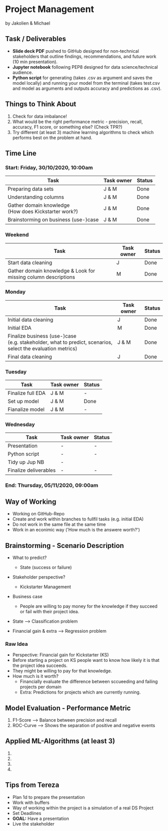 # Project Management
by Jakolien & Michael

## Task / Deliverables
* **Slide deck PDF** pushed to GitHub designed for non-technical stakeholders that outline findings, recommendations, and future work (10 min presentation). 
* **Jupyter notebook** following PEP8 designed for data science/technical audience.
* **Python script** for generating (takes .csv as argument and saves the model locally)  and running your model from the terminal (takes test.csv and model as arguments and outputs accuracy and predictions as .csv). 

## Things to Think About
1. Check for data imbalance!
2. What would be the right performance metric - precision, recall, accuracy, F1 score, or something else? (Check TPR?)
3. Try different (at least 3) machine learning algorithms to check which performs best on the problem at hand.

## Time Line

### **Start: Friday, 30/10/2020, 10:00am**
Task | Task owner | Status
---- | ---------- | ------
Preparing data sets | J & M | Done
Understanding columns | J & M | Done
Gather domain knowledge <br/>(How does Kickstarter work?) | J & M | Done
Brainstorming on business (use-)case | J & M | Done

### Weekend
Task | Task owner | Status
---- | ---------- | ------
Start data cleaning | J | Done
Gather domain knowledge & Look for missing column descriptions | M | Done

### Monday
Task | Task owner | Status
---- | ---------- | ------
Initial data cleaning | J | Done
Initial EDA | M | Done
Finalize business (use-)case<br/>(e.g. stakeholder, what to predict, scenarios, select the evaluation metrics) | J & M | Done
Final data cleaning | J | Done

### Tuesday
Task | Task owner | Status
---- | ---------- | ------
Finalize full EDA | J & M | -
Set up model | J & M | Done
Fianalize model | J & M | -

### Wednesday
Task | Task owner | Status
---- | ---------- | ------
Presentation | - | - 
Python script | - | -
Tidy up Jup NB | - |
Finalize deliverables | - | -
### **End: Thursday, 05/11/2020, 09:00am**

## Way of Working

* Working on GitHub-Repo
* Create and work within branches to fullfil tasks (e.g. initial EDA)
* Do not work in the same file at the same time
* Work in an econimic way ('How much is the answere worth?')

## Brainstorming - Scenario Description

* What to predict?
    * State (success or failure)<br/>
* Stakeholder perspective?
    * Kickstarter Management
* Business case
    * People are willing to pay money for the knowledge if they succeed or fail with their project idea.

* State --> Classification problem
* Financial gain & extra --> Regression problem

### Raw Idea

* Perspective: Financial gain for Kickstarter (KS)
* Before starting a project on KS people want to know how likely it is that the project idea succeeds.
* They might be willing to pay for that knowledge.
* How much is it worth?
    * Financially evaluate the difference between sccueeding and failing projects per domain
    * Extra: Predictions for projects which are currently running.

## Model Evaluation - Performance Metric
1. F1-Score --> Balance between precision and recall
2. ROC-Curve --> Shows the separation of positive and negative events

## Applied ML-Algorithms (at least 3)
1. 
2. 
3. 
4. 

## Tips from Tereza
* Plan 1d to prepare the presentation
* Work with buffers
* Way of working within the project is a simulation of a real DS Project
* Set Deadlines
* **GOAL:** Have a presentation
* Live the stakeholder